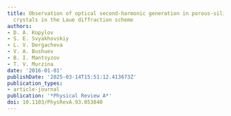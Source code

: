 ```yaml
---
title: Observation of optical second-harmonic generation in porous-silicon-based photonic
  crystals in the Laue diffraction scheme
authors:
- D. A. Kopylov
- S. E. Svyakhovskiy
- L. V. Dergacheva
- V. A. Bushuev
- B. I. Mantsyzov
- T. V. Murzina
date: '2016-01-01'
publishDate: '2025-03-14T15:51:12.413673Z'
publication_types:
- article-journal
publication: '*Physical Review A*'
doi: 10.1103/PhysRevA.93.053840
---
```

